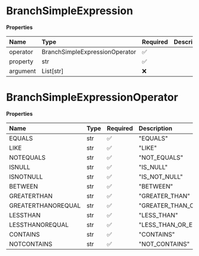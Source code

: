 # BranchSimpleExpression

**Properties**

| Name     | Type                           | Required | Description |
| :------- | :----------------------------- | :------- | :---------- |
| operator | BranchSimpleExpressionOperator | ✅       |             |
| property | str                            | ✅       |             |
| argument | List[str]                      | ❌       |             |

# BranchSimpleExpressionOperator

**Properties**

| Name               | Type | Required | Description             |
| :----------------- | :--- | :------- | :---------------------- |
| EQUALS             | str  | ✅       | "EQUALS"                |
| LIKE               | str  | ✅       | "LIKE"                  |
| NOTEQUALS          | str  | ✅       | "NOT_EQUALS"            |
| ISNULL             | str  | ✅       | "IS_NULL"               |
| ISNOTNULL          | str  | ✅       | "IS_NOT_NULL"           |
| BETWEEN            | str  | ✅       | "BETWEEN"               |
| GREATERTHAN        | str  | ✅       | "GREATER_THAN"          |
| GREATERTHANOREQUAL | str  | ✅       | "GREATER_THAN_OR_EQUAL" |
| LESSTHAN           | str  | ✅       | "LESS_THAN"             |
| LESSTHANOREQUAL    | str  | ✅       | "LESS_THAN_OR_EQUAL"    |
| CONTAINS           | str  | ✅       | "CONTAINS"              |
| NOTCONTAINS        | str  | ✅       | "NOT_CONTAINS"          |

